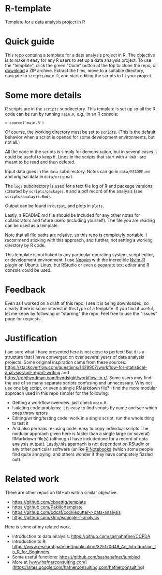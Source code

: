 # R-template
Template for a data analysis project in R 

# Quick guide
This repo contains a template for a data analysis project in R.
The objective is to make it easy for any R users to set up a data analysis project.
To use the "template", click the green "Code" button at the top to clone the repo, or [download](https://github.com/sashahafner/R-template/archive/refs/heads/main.zip) a ZIP archive.
Extract the files, move to a suitable directory, navigate to `scripts/main.R`, and start editing the scripts to fit your project.

# Some more details
R scripts are in the `scripts` subdirectory.
This template is set up so all the R code can be run by running `main.R`, e.g., in an R console:
```
> source('main.R')
```
Of course, the working directory must be set to `scripts`.
(This is the default behavior when a script is opened for some development environments, but not all.)

All the code in the scripts is simply for demonstration, but in several cases it could be useful to keep it.
Lines in the scripts that start with `# RAD:` are meant to be read and then deleted.

Input data goes in the `data` subdirectory.
Notes can go in `data/README.md` and original data in `data/original`.

The `logs` subdirectory is used for a text file log of R and package versions (created by `scripts/packages.R` and a pdf record of the analysis (see `scripts/analayis.Rmd`).

Output can be found in `output`, and plots in `plots`.

Lastly, a README.md file should be included for any other notes for collaborators and future users (including yourself).
The file you are reading can be used as a template.

Note that all file paths are relative, so this repo is completely portable. 
I recommend sticking with this approach, and further, not setting a working directory by R code.

This template is not linked to any particular operating system, script editor, or development environment.
I use [Neovim](https://neovim.io/) with the incredible [Nvim-R](https://github.com/jalvesaq/Nvim-R) plugin on Ubuntu Linux, but RStudio or even a separate text editor and R console could be used.

# Feedback
Even as I worked on a draft of this repo, I see it is being downloaded, so clearly there is some interest in this type of a template.
If you find it useful, let me know by following or "starring" the repo.
Feel free to use the "Issues" page for requests.

# Justification
I am sure what I have presented here is not close to perfect!
But it is a structure that I have converged on over several years of data analysis projects. 
Some original inspiration came from these sources: <https://stackoverflow.com/questions/1429907/workflow-for-statistical-analysis-and-report-writing> and <https://robjhyndman.com/hyndsight/workflow-in-r/>.
Some users may find the use of so many separate scripts confusing and unnecessary.
Why not use one big script, or even a single RMarkdown file?
I find the more modular approach used in this repo simpler for the following:
* Getting a workflow overview: just check `main.R`
* Isolating code problems: it is easy to find scripts by name and see which ones throw errors
* Editing/writing/testing code: work in a single script, run the whole thing to test it
* And also perhaps re-using code: easy to copy individual scripts
The modular approach given here is faster than a single large (or several) RMarkdown file(s) (although I have includedone for a record of data analysis output). 
Lastly,this approach is not dependent on RStudio or any other particular software (unlike [R Notebooks](https://www.rstudio.com/blog/r-notebooks/) (which some people find quite annoying, and others wonder if they have completely fizzled out).

# Related work
There are other repos on GitHub with a similar objective.
* <https://github.com/cboettig/template>
* <https://github.com/Pakillo/template>
* <https://github.com/bdcaf/cookiecutter-r-data-analysis>
* <https://github.com/klmr/example-r-analysis>

Here is some of my related work.
* Introduction to data analysis: <https://github.com/sashahafner/CCPDA>
* Introduction to R: <https://www.researchgate.net/publication/325170649_An_Introduction_to_R_for_Beginners>
* Some useful functions: <https://github.com/sashahafner/jumbled>
* More at [www.hafnerconsulting.com](https://sites.google.com/hafnerconsulting.com/hafnerconsulting)
